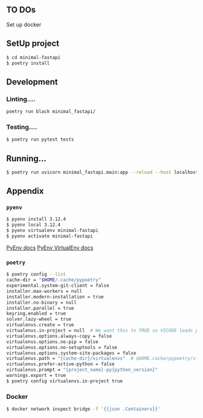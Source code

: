
## TO DOs

Set up docker

## SetUp project

```bash
$ cd minimal-fastapi
$ poetry install
```

## Development

### Linting....
```bash
poetry run black minimal_fastapi/
```

### Testing....

```bash
$ poetry run pytest tests
```

## Running...

```bash
$ poetry run uvicorn minimal_fastapi.main:app --reload --host localhost --port 8000
```

## Appendix

### `pyenv`

```bash
$ pyenv install 3.12.4
$ pyenv local 3.12.4
$ pyenv virtualenv minimal-fastapi
$ pyenv activate minimal-fastapi
```

[PyEnv docs](https://github.com/pyenv/pyenv?tab=readme-ov-file#installation)
[PyEnv VirtualEnv docs](https://github.com/pyenv/pyenv-virtualenv)

### `poetry`
```bash
$ poetry config --list
cache-dir = "$HOME/.cache/pypoetry"
experimental.system-git-client = false
installer.max-workers = null
installer.modern-installation = true
installer.no-binary = null
installer.parallel = true
keyring.enabled = true
solver.lazy-wheel = true
virtualenvs.create = true
virtualenvs.in-project = null  # We want this to TRUE so VSCODE loads python version locally
virtualenvs.options.always-copy = false
virtualenvs.options.no-pip = false
virtualenvs.options.no-setuptools = false
virtualenvs.options.system-site-packages = false
virtualenvs.path = "{cache-dir}/virtualenvs"  # $HOME.cache/pypoetry/virtualenvs
virtualenvs.prefer-active-python = false
virtualenvs.prompt = "{project_name}-py{python_version}"
warnings.export = true
$ poetry config virtualenvs.in-project true
```


### Docker

```bash
$ docker network inspect bridge -f '{{json .Containers}}'
```